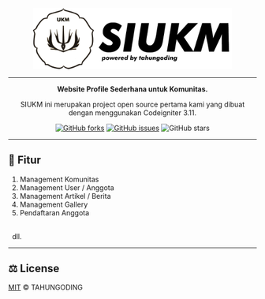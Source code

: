<p align="center">
    <img src="./assets/data/.github/siukm_logo.png?raw=true" width="80% alt="SIUKM Logo"/>
</p>

---

<p align="center"><b>Website Profile Sederhana untuk Komunitas.</b></p>

<p align="center">SIUKM ini merupakan project open source pertama kami yang dibuat dengan menggunakan Codeigniter 3.11.</p>

<p align="center">
   <a href="https://github.com/tahungoding/siukm/network"><img src="https://img.shields.io/github/forks/tahungoding/siukm.svg" alt="GitHub forks"></a>
   <a href="https://github.com/tahungoding/ci-siukm/issues"><img src="https://img.shields.io/github/issues/tahungoding/siukm.svg" alt="GitHub issues"></a>  <img src="https://img.shields.io/github/stars/tahungoding/siukm.svg" alt="GitHub stars"></a>
</p>

--- 

## 📝 Fitur

1. Management Komunitas
2. Management User / Anggota
3. Management Artikel / Berita
4. Management Gallery
5. Pendaftaran Anggota
<br>
&nbsp; dll.
 
---

## ⚖️ License

[MIT](https://github.com/tahungoding/ci-siukm/blob/master/LICENSE.md) © TAHUNGODING
